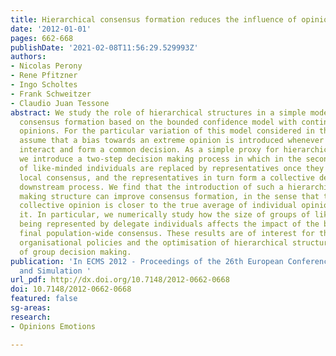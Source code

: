 ```yaml
---
title: Hierarchical consensus formation reduces the influence of opinion bias
date: '2012-01-01'
pages: 662-668
publishDate: '2021-02-08T11:56:29.529993Z'
authors:
- Nicolas Perony
- Rene Pfitzner
- Ingo Scholtes
- Frank Schweitzer
- Claudio Juan Tessone
abstract: We study the role of hierarchical structures in a simple model of collective
  consensus formation based on the bounded confidence model with continuous individual
  opinions. For the particular variation of this model considered in this paper, we
  assume that a bias towards an extreme opinion is introduced whenever two individuals
  interact and form a common decision. As a simple proxy for hierarchical social structures,
  we introduce a two-step decision making process in which in the second step groups
  of like-minded individuals are replaced by representatives once they have reached
  local consensus, and the representatives in turn form a collective decision in a
  downstream process. We find that the introduction of such a hierarchical decision
  making structure can improve consensus formation, in the sense that the eventual
  collective opinion is closer to the true average of individual opinions than without
  it. In particular, we numerically study how the size of groups of like-minded individuals
  being represented by delegate individuals affects the impact of the bias on the
  final population-wide consensus. These results are of interest for the design of
  organisational policies and the optimisation of hierarchical structures in the context
  of group decision making.
publication: 'In ECMS 2012 - Proceedings of the 26th European Conference on Modelling
  and Simulation '
url_pdf: http://dx.doi.org/10.7148/2012-0662-0668
doi: 10.7148/2012-0662-0668
featured: false
sg-areas:
research: 
- Opinions Emotions

---
```

